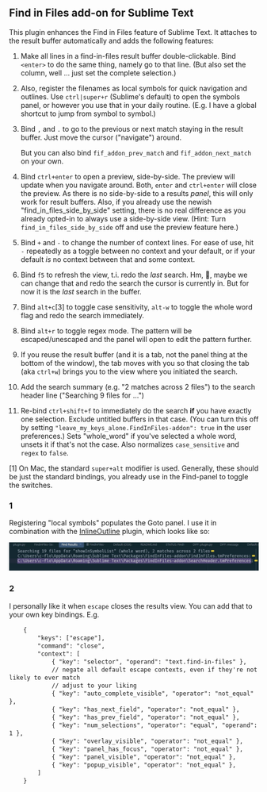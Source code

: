 ## Find in Files add-on for Sublime Text

This plugin enhances the Find in Files feature of Sublime Text.  It attaches to
the result buffer automatically and adds the following features:

1. Make all lines in a find-in-files result buffer double-clickable.  Bind
`<enter>` to do the same thing, namely go to that line.  (But also set the column,
well ... just set the complete selection.)

2. Also, register the filenames as local symbols for quick navigation and outlines.
Use `ctrl|super+r` (Sublime's default) to open the symbols panel, or however you
use that in your daily routine.  (E.g. I have a global shortcut to jump from
symbol to symbol.)

3. Bind `,` and `.` to go to the previous or next match staying in the
result buffer. Just move the cursor ("navigate") around.

    But you can also bind `fif_addon_prev_match` and `fif_addon_next_match` on
    your own.

4. Bind `ctrl+enter` to open a preview, side-by-side.  The preview will update
when you navigate around.  Both, `enter` and `ctrl+enter` will close the preview.
As there is no side-by-side to a results _panel_, this will only work for result
buffers.  Also, if you already use the newish "find_in_files_side_by_side" setting,
there is no real difference as you already opted-in to always use a side-by-side
view.  (Hint: Turn `find_in_files_side_by_side` off and use the preview feature
here.)

5. Bind `+` and `-` to change the number of context lines.  For ease of use,
hit `-` repeatedly as a toggle between no context and your default, or if your
default _is_ no context between that and some context.

6. Bind `f5` to refresh the view, t.i. redo the _last_ search. Hm, 🤔, maybe we
can change that and redo the search the cursor is currently in. But for now it is
the _last_ search in the buffer.

7. Bind `alt+c`[3] to toggle case sensitivity, `alt-w` to toggle the whole word
flag and redo the search immediately.

8. Bind `alt+r` to toggle regex mode.  The pattern will be escaped/unescaped
and the panel will open to edit the pattern further.

9. If you reuse the result buffer (and it is a tab, not the panel thing at the
bottom of the window), the tab moves with you so that closing the tab (aka
`ctrl+w`) brings you to the view where you initiated the search.

10. Add the search summary (e.g. "2 matches across 2 files") to the search
header line ("Searching 9 files for ...")

11. Re-bind `ctrl+shift+f` to immediately do the search **if** you have exactly
one selection. Exclude untitled buffers in that case.  (You can turn this off
by setting `"leave_my_keys_alone.FindInFiles-addon": true` in the user
preferences.)  Sets "whole_word" if you've selected a whole word, unsets it
if that's not the case.  Also normalizes `case_sensitive` and `regex` to
`false`.

[1] On Mac, the standard `super+alt` modifier is used.  Generally, these should
be just the standard bindings, you already use in the Find-panel to toggle the
switches.


### 1

Registering "local symbols" populates the Goto panel.  I use it in combination
with the [InlineOutline](https://packagecontrol.io/packages/InlineOutline) plugin,
which looks like so:

![Outline View using InlineOutline](<docs/Outline View.jpg>)


### 2

I personally like it when `escape` closes the results view.  You can add that
to your own key bindings.  E.g.

```
    {
        "keys": ["escape"],
        "command": "close",
        "context": [
            { "key": "selector", "operand": "text.find-in-files" },
            // negate all default escape contexts, even if they're not likely to ever match
            // adjust to your liking
            { "key": "auto_complete_visible", "operator": "not_equal" },
            { "key": "has_next_field", "operator": "not_equal" },
            { "key": "has_prev_field", "operator": "not_equal" },
            { "key": "num_selections", "operator": "equal", "operand": 1 },
            { "key": "overlay_visible", "operator": "not_equal" },
            { "key": "panel_has_focus", "operator": "not_equal" },
            { "key": "panel_visible", "operator": "not_equal" },
            { "key": "popup_visible", "operator": "not_equal" },
        ]
    }
```
